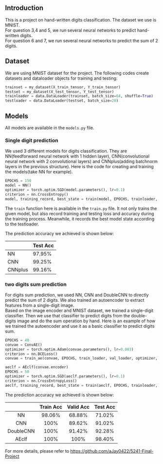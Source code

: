 ## Introduction
This is a project on hand-written digits classification. The dataset we use is MNIST.  
For question 3,4 and 5, we run several neural networks to predict hand-written digits.  
For question 6 and 7, we run several neural networks to predict the sum of 2 digits.  


## Dataset
We are using MNIST dataset for the project. The following codes create datasets and 
dataloader objects for training and testing:


```python
trainset = my_dataset(X_train_tensor, Y_train_tensor)
testset = my_dataset(X_test_tensor, Y_test_tensor)
trainloader = data.DataLoader(trainset, batch_size=64, shuffle=True)
testloader = data.DataLoader(testset, batch_size=20)
```



## Models
All models are available in the `models.py` file.
### Single digit prediction
We used 3 different models for digits classification. They are NN(feedforward neural network 
with 1 hidden layer), CNN(convolutional neural network with 2 convolutional layers) and 
CNNplus(adding batchnorm layers in the previous structure). Here is the code for creating and
training the models(take NN for example).

```python
EPOCHS = 150
model = NN()  
optimizer = torch.optim.SGD(model.parameters(), lr=0.1)  
criterion = nn.CrossEntropy()  
model, training_record, best_state = train(model, EPOCHS, trainloader, testloader, optimizer, criterion)
```

The `train` function here is available in the `train.py` file. It not only trains the given model, but also record training and testing loss and 
accuracy during the training process. Meanwhile, it records the best model state according to the testloader.

The prediction accuracy we achieved is shown below:

|         | Test Acc |
|---------|----------|
| NN      | 97.95%   |
| CNN     | 99.25%   |
| CNNplus | 99.16%   |


### two digits sum prediction
For digits sum prediction, we used NN, CNN and DoubleCNN to directly predict the sum of 2 digits. We also 
trained an autoencoder to extract features from a single-digit image.  
Based on the image encoder and MNIST 
dataset, we trained a single-digit classifier. Then we use that classifier to predict digits from the double-
digits image and do the sum operation by hand. Here is an example of how we trained the autoencoder and use it as
a basic classifier to predict digits sum.

```python
EPOCHS = 40
convae = ConvAE()
optimizer = torch.optim.Adam(convae.parameters(), lr=0.003)
criterion = nn.BCELoss()
convae = train_ae(convae, EPOCHS, train_loader, val_loader, optimizer, criterion).cpu()

aeclf = AEclf(convae.encoder)
EPOCHS = 50
optimizer = torch.optim.SGD(aeclf.parameters(), lr=0.1)
criterion = nn.CrossEntropyLoss()
aeclf, training_record, best_state = train(aeclf, EPOCHS, trainloader, testloader, optimizer, criterion)
```

The prediction accuracy we achieved is shown below:

|           | Train Acc | Valid Acc | Test Acc |
|:---------:|:---------:|:---------:|:--------:|
|    NN     |  98.06%   |  68.88%   |  71.02%  |
|    CNN    |   100%    |  89.62%   |  91.02%  |
| DoubleCNN |   100%    |  91.42%   |  92.28%  |
|   AEclf   |   100%    |   100%    |  98.40%  |


For more details, please refer to https://github.com/aJay0422/5241-Final-Project